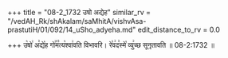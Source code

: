 +++
title = "08-2_1732 उषो अद्येह"
similar_rv = "/vedAH_Rk/shAkalam/saMhitA/vishvAsa-prastutiH/01/092/14_uSho_adyeha.md"
edit_distance_to_rv = 0.0

+++
उ꣡षो꣢ अ꣣द्ये꣡ह गो꣢꣯म꣣त्य꣡श्वा꣢वति विभावरि। रे꣣व꣢द꣣स्मे꣡ व्यु꣢च्छ सूनृतावति ॥ 08-2:1732 ॥

<div class="js_include " url="/vedAH_Rk/shAkalam/saMhitA/vishvAsa-prastutiH/01/092/14_uSho_adyeha.md"  newLevelForH1="2" title="विश्वास-शाकल-प्रस्तुतिः"  > </div>